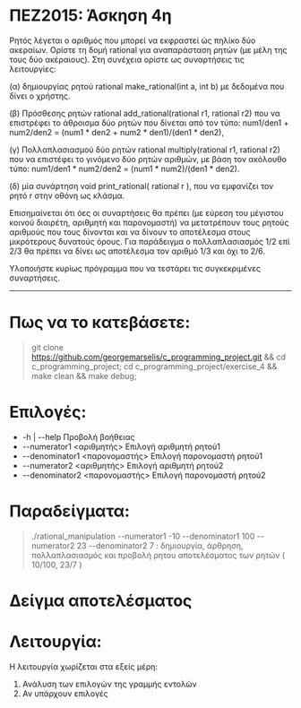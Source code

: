 # ΠΕΖ2015: Άσκηση 4η

Ρητός λέγεται ο αριθμός που μπορεί να εκφραστεί ώς πηλίκο δύο ακεραίων.
Ορίστε τη δομή rational για αναπαράσταση ρητών (με μέλη της τους δύο
ακέραιους). Στη συνέχεια ορίστε ως συναρτήσεις τις λειτουργίες:

(α) δημιουργίας ρητού rational make_rational(int a, int b) με δεδομένα
που δίνει ο χρήστης.

(β) Πρόσθεσης ρητών rational add_rational(rational r1, rational r2) που 
να επιστρέφει το άθροισμα δύο ρητών που δίνεται από τον τύπο:
	num1/den1 + num2/den2 = (num1 * den2 + num2 * den1)/(den1 * den2),

(γ) Πολλαπλασιασμού δύο ρητών rational multiply(rational r1, rational r2)
που να επιστέφει το γινόμενο δύο ρητών αριθμών, με βάση τον ακόλουθο τύπο:
	num1/den1 * num2/den2 = (num1 * num2)/(den1 * den2).

(δ) μία συνάρτηση void print_rational( rational r ), που να εμφανίζει 
τον ρητό r στην οθόνη ως κλάσμα.

Επισημαίνεται ότι όες οι συναρτήσεις θα πρέπει (με εύρεση του μέγιστου
κοινού διαιρέτη, αριθμητή και παρονομαστή) να μετατρέπουν τους ρητούς 
αριθμούς που τους δίνονται και να δίνουν το αποτέλεσμα στους μικρότερους
δυνατούς όρους. Για παράδειγμα ο πολλαπλασιασμός 1/2 επί 2/3 θα πρέπει
να δίνει ως αποτέλεσμα τον αριθμό 1/3 και όχι το 2/6.

Υλοποιήστε κυρίως πρόγραμμα που να τεστάρει τις συγκεκριμένες συναρτήσεις.

----

# Πως να το κατεβάσετε:

> git clone https://github.com/georgemarselis/c_programming_project.git && cd c_programming_project; cd c_programming_project/exercise_4 && make clean && make debug;

# Επιλογές:
* -h | --help                     Προβολή βοήθειας
* --numerator1   <αριθμητής> 	  Επιλογή αριθμητή    ρητού1
* --denominator1 <παρονομαστής>   Επιλογή παρονομαστή ρητού1
* --numerator2   <αριθμητής> 	  Επιλογή αριθμητή    ρητού2
* --denominator2 <παρονομαστής>   Επιλογή παρονομαστή ρητού2

# Παραδείγματα:

> ./rational_manipulation --numerator1 -10 --denominator1 100 --numerator2 23 --denominator2 7 : δημιουργία, άρθρηση, πολλαπλασιασμός και προβολή ρητου αποτελέσματος των ρητών ( 10/100, 23/7 )

# Δείγμα αποτελέσματος


# Λειτουργία:

Η λειτουργία χωρίζεται στα εξείς μέρη:

1. Ανάλυση των επιλογών της γραμμής εντολών
2. Αν υπάρχουν επιλογές
